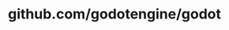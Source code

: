 ---
layout: post
title: github.com/godotengine/godot
categories: link
tags: [انگلیسی, گیت‌هاب, برنامه‌نویسی]
---
